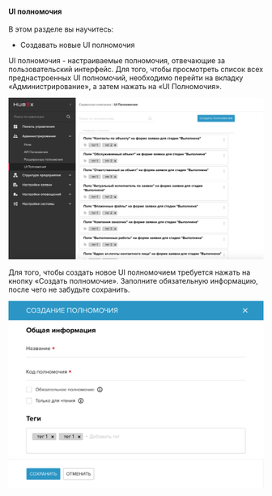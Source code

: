 #### UI полномочия
В этом разделе вы научитесь:
- Создавать новые UI полномочия
 

UI полномочия - настраиваемые полномочия, отвечающие за пользовательский интерфейс. Для того, чтобы просмотреть список всех преднастроенных UI полномочий, необходимо перейти на вкладку «Администрирование», а затем нажать на «UI Полномочия».

![UI1](/attachments/images/FAQ_RU/UI_Permissions/allui.png)

Для того, чтобы создать новое UI полномочием требуется нажать на кнопку «Создать  полномочие». Заполните обязательную информацию, после чего не забудьте сохранить.

![UI2](/attachments/images/FAQ_RU/UI_Permissions/newui.png)
